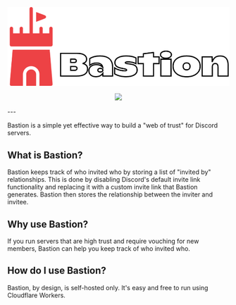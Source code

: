 ![logo](.github/assets/logo.png)

<p align="center">
<img src="https://forthebadge.com/images/badges/60-percent-of-the-time-works-every-time.svg"></p>
---

Bastion is a simple yet effective way to build a "web of trust" for Discord servers.

## What is Bastion?

Bastion keeps track of who invited who by storing a list of "invited by" relationships. This is done by disabling Discord's default invite link functionality and replacing it with a custom invite link that Bastion generates. Bastion then stores the relationship between the inviter and invitee.

## Why use Bastion?

If you run servers that are high trust and require vouching for new members, Bastion can help you keep track of who invited who.

## How do I use Bastion?

Bastion, by design, is self-hosted only. It's easy and free to run using Cloudflare Workers.
